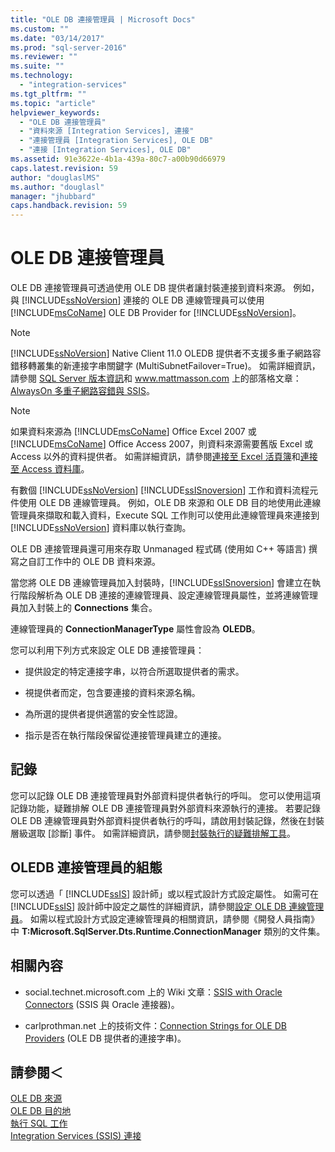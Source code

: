 ```yaml
---
title: "OLE DB 連接管理員 | Microsoft Docs"
ms.custom: ""
ms.date: "03/14/2017"
ms.prod: "sql-server-2016"
ms.reviewer: ""
ms.suite: ""
ms.technology: 
  - "integration-services"
ms.tgt_pltfrm: ""
ms.topic: "article"
helpviewer_keywords: 
  - "OLE DB 連接管理員"
  - "資料來源 [Integration Services], 連接"
  - "連接管理員 [Integration Services], OLE DB"
  - "連接 [Integration Services], OLE DB"
ms.assetid: 91e3622e-4b1a-439a-80c7-a00b90d66979
caps.latest.revision: 59
author: "douglaslMS"
ms.author: "douglasl"
manager: "jhubbard"
caps.handback.revision: 59
---
```

# OLE DB 連接管理員
  OLE DB 連接管理員可透過使用 OLE DB 提供者讓封裝連接到資料來源。 例如，與 [!INCLUDE[ssNoVersion](../../includes/ssnoversion-md.md)] 連接的 OLE DB 連線管理員可以使用 [!INCLUDE[msCoName](../../includes/msconame-md.md)] OLE DB Provider for [!INCLUDE[ssNoVersion](../../includes/ssnoversion-md.md)]。    
    
> [!NOTE]    
>  [!INCLUDE[ssNoVersion](../../includes/ssnoversion-md.md)] Native Client 11.0 OLEDB 提供者不支援多重子網路容錯移轉叢集的新連接字串關鍵字 (MultiSubnetFailover=True)。 如需詳細資訊，請參閱 [SQL Server 版本資訊](http://go.microsoft.com/fwlink/?LinkId=247824)和 www.mattmasson.com 上的部落格文章：[AlwaysOn 多重子網路容錯與 SSIS](http://www.mattmasson.com/2012/03/alwayson-multi-subnet-failover-and-ssis/)。    
    
> [!NOTE]    
>  如果資料來源為 [!INCLUDE[msCoName](../../includes/msconame-md.md)] Office Excel 2007 或 [!INCLUDE[msCoName](../../includes/msconame-md.md)] Office Access 2007，則資料來源需要舊版 Excel 或 Access 以外的資料提供者。 如需詳細資訊，請參閱[連接至 Excel 活頁簿](../../integration-services/connection-manager/connect-to-an-excel-workbook.md)和[連接至 Access 資料庫](../../integration-services/connection-manager/connect-to-an-access-database.md)。    
    
 有數個 [!INCLUDE[ssNoVersion](../../includes/ssnoversion-md.md)] [!INCLUDE[ssISnoversion](../../includes/ssisnoversion-md.md)] 工作和資料流程元件使用 OLE DB 連線管理員。 例如，OLE DB 來源和 OLE DB 目的地使用此連線管理員來擷取和載入資料，Execute SQL 工作則可以使用此連線管理員來連接到 [!INCLUDE[ssNoVersion](../../includes/ssnoversion-md.md)] 資料庫以執行查詢。    
    
 OLE DB 連接管理員還可用來存取 Unmanaged 程式碼 (使用如 C++ 等語言) 撰寫之自訂工作中的 OLE DB 資料來源。    
    
 當您將 OLE DB 連線管理員加入封裝時，[!INCLUDE[ssISnoversion](../../includes/ssisnoversion-md.md)] 會建立在執行階段解析為 OLE DB 連接的連線管理員、設定連線管理員屬性，並將連線管理員加入封裝上的 **Connections** 集合。    
    
 連線管理員的 **ConnectionManagerType** 屬性會設為 **OLEDB**。    
    
 您可以利用下列方式來設定 OLE DB 連接管理員：    
    
-   提供設定的特定連接字串，以符合所選取提供者的需求。    
    
-   視提供者而定，包含要連接的資料來源名稱。    
    
-   為所選的提供者提供適當的安全性認證。    
    
-   指示是否在執行階段保留從連接管理員建立的連接。    
    
## 記錄    
 您可以記錄 OLE DB 連接管理員對外部資料提供者執行的呼叫。 您可以使用這項記錄功能，疑難排解 OLE DB 連接管理員對外部資料來源執行的連接。 若要記錄 OLE DB 連線管理員對外部資料提供者執行的呼叫，請啟用封裝記錄，然後在封裝層級選取 [診斷] 事件。 如需詳細資訊，請參閱[封裝執行的疑難排解工具](../../integration-services/troubleshooting/troubleshooting-tools-for-package-execution.md)。    
    
## OLEDB 連接管理員的組態    
 您可以透過「 [!INCLUDE[ssIS](../../includes/ssis-md.md)] 設計師」或以程式設計方式設定屬性。 如需可在 [!INCLUDE[ssIS](../../includes/ssis-md.md)] 設計師中設定之屬性的詳細資訊，請參閱[設定 OLE DB 連線管理員](../../integration-services/connection-manager/configure-ole-db-connection-manager.md)。 如需以程式設計方式設定連線管理員的相關資訊，請參閱《開發人員指南》中 **T:Microsoft.SqlServer.Dts.Runtime.ConnectionManager** 類別的文件集。    
    
## 相關內容    
    
-   social.technet.microsoft.com 上的 Wiki 文章：[SSIS with Oracle Connectors](http://go.microsoft.com/fwlink/?LinkId=220670) (SSIS 與 Oracle 連接器)。    
    
-   carlprothman.net 上的技術文件：[Connection Strings for OLE DB Providers](http://go.microsoft.com/fwlink/?LinkId=220744) (OLE DB 提供者的連接字串)。    
    
## 請參閱＜    
 [OLE DB 來源](../../integration-services/data-flow/ole-db-source.md)     
 [OLE DB 目的地](../../integration-services/data-flow/ole-db-destination.md)     
 [執行 SQL 工作](../../integration-services/control-flow/execute-sql-task.md)     
 [Integration Services &#40;SSIS&#41; 連接](../../integration-services/connection-manager/integration-services-ssis-connections.md)    
    
  